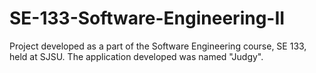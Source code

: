 # SE-133-Software-Engineering-II
Project developed as a part of the Software Engineering course, SE 133, held at SJSU. The application developed was named "Judgy".
